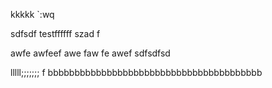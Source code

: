 kkkkk    `:wq

sdfsdf
testffffff
szad
f

awfe
awfeef
awe
faw
fe
awef
sdfsdfsd

lllll;;;;;;;
f
bbbbbbbbbbbbbbbbbbbbbbbbbbbbbbbbbbbbbbbb
